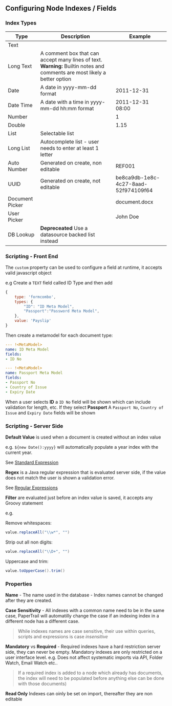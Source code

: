 ## Configuring Node Indexes / Fields

### Index Types

| Type            | Description                              | Example                              |
| --------------- | ---------------------------------------- | ------------------------------------ |
| Text            |                                          |                                      |
| Long Text       | A comment box that can accept many lines of text.  **Warning:** Builtin notes and comments are most likely a better option |                                      |
| Date            | A date in yyyy-mm-dd format              | 2011-12-31                           |
| Date Time       | A date with a time in yyyy-mm-dd hh:mm format | 2011-12-31 08:00                     |
| Number          |                                          | 1                                    |
| Double          |                                          | 1.15                                 |
| List            | Selectable list                          |                                      |
| Long List       | Autocomplete list - user needs to enter at least 1 letter |                                      |
| Auto Number     | Generated on create, non editable        | REF001                               |
| UUID            | Generated on create, not editable        | be8ca9db-1e8c-4c27-8aad-52f974109f64 |
| Document Picker |                                          | document.docx                        |
| User Picker     |                                          | John Doe                             |
| DB Lookup       | **Depreceated** Use a datasource backed list instead |                                      |



### Scripting - Front End

The `custom` property can be used to configure a field at runtime, it accepts valid javascript object 

e.g Create a `TEXT` field called ID Type and then add

```javascript 
{
	type: 'formcombo',
	types: {
		"ID": "ID Meta Model",
		"Passport":"Password Meta Model",
	},
	value: 'Payslip'
}
```

Then create a metamodel for each document type:

```yaml
--- !<MetaModel>
name: ID Meta Model
fields:
- ID No

--- !<MetaModel>
name: Passport Meta Model
fields:
- Passport No
- Country of Issue
- Expiry Date
```



When a user selects **ID** a `ID No` field will be shown which can include validation for length, etc. If they select **Passport** A `Passport No`, `Country of Issue` and `Expiry Date` fields will be shown

### Scripting - Server Side

**Default Value** is used when a document is created without an index value 

e.g. `${new Date():yyyy}` will automatically populate a year index with the current year.

See [Standard Expression](/Reference/standard_expression/)

**Regex** is a Java regular expression that is evaluated server side, if the value does not match the user is shown a validation error.

See [Regular Expressions](/Reference/regex)

**Filter** are evaluated just before an index value is saved, it accepts any Groovy statement

e.g.

Remove whitespaces:

```Java
value.replaceAll("\\w*", "")
```

Strip out all non digits:

```java
value.replaceAll("\\D+", "")
```

Uppercase and trim:

```java
value.toUpperCase().trim()
```



### Properties

**Name** - The name used in the database - Index names cannot be changed after they are created. 

**Case Sensitivity** - All indexes with a common name need to be in the same case, PaperTrail will automatilly change the case if an indexing index in a different node has a different case.

> While indexes names are case sensitive, their use within queries, scripts and expressions is case *insensitive*

**Mandatory** vs **Required**  - Required indexes have a hard restriction server side, they can never be empty. Mandatory indexes are only restricted on a user interface level. e.g. Does not affect systematic imports via API, Folder Watch, Email Watch etc..

> If a required index is added to a node which already has documents, the index will need to be populated before anything else can be done with those documents)



**Read Only** Indexes can oinly be set on import, thereafter they are non editable

